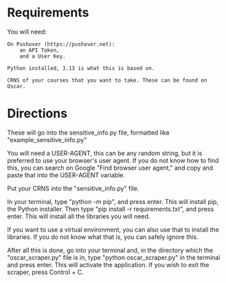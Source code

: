 # Requirements
You will need:

    On Pushover (https://pushover.net):
        an API Token,
        and a User Key.

    Python installed, 3.13 is what this is based on.

    CRNS of your courses that you want to take. These can be found on Oscar.

# Directions
These will go into the sensitive_info.py file, formatted like "example_sensitive_info.py"

You will need a USER-AGENT, this can be any random string, but it is preferred to use your browser's user agent. If you do not know how to find this, you can search on Google "Find browser user agent," and copy and paste that into the USER-AGENT variable.

Put your CRNS into the "sensitive_info.py" file.

In your terminal, type "python -m  pip", and press enter. This will install pip, the Python installer. Then type "pip install -r requirements.txt", and press enter. This will install all the libraries you will need.

If you want to use a virtual environment, you can also use that to install the libraries. If you do not know what that is, you can safely ignore this.

After all this is done, go into your terminal and, in the directory which the "oscar_scraper.py" file is in, type "python oscar_scraper.py" in the terminal and press enter. This will activate the application. If you wish to exit the scraper, press Control + C.
